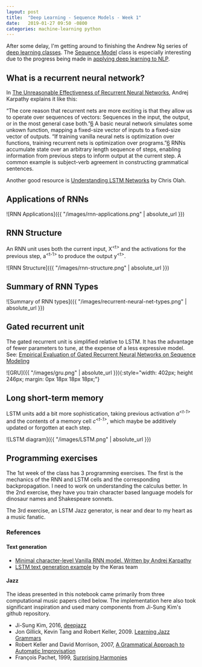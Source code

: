 ```yaml
---
layout: post
title:  "Deep Learning - Sequence Models - Week 1"
date:   2019-01-27 09:50 -0800
categories: machine-learning python
---
```


After some delay, I'm getting around to finishing the Andrew Ng series of [deep learning classes][1]. The [Sequence Model][2] class is especially interesting due to the progress being made in [applying deep learning to NLP][3].

## What is a recurrent neural network?

In [The Unreasonable Effectiveness of Recurrent Neural Networks][6], Andrej Karpathy explains it like this:

“The core reason that recurrent nets are more exciting is that they allow us to operate over sequences of vectors: Sequences in the input, the output, or in the most general case both.”[6] A basic neural network simulates some unkown function, mapping a fixed-size vector of inputs to a fixed-size vector of outputs. “If training vanilla neural nets is optimization over functions, training recurrent nets is optimization over programs.”[6] RNNs accumulate state over an arbitrary length sequence of steps, enabling information from previous steps to inform output at the current step. A common example is subject-verb agreement in constructing grammatical sentences.

Another good resource is [Understanding LSTM Networks][5] by Chris Olah.

## Applications of RNNs

![RNN Applications]({{ "/images/rnn-applications.png" | absolute_url }})

## RNN Structure

An RNN unit uses both the current input, X<sup>&lt;t&gt;</sup> and the activations for the previous step, a<sup>&lt;t-1&gt;</sup> to produce the output y<sup>&lt;t&gt;</sup>.

![RNN Structure]({{ "/images/rnn-structure.png" | absolute_url }})

## Summary of RNN Types

![Summary of RNN types]({{ "/images/recurrent-neural-net-types.png" | absolute_url }})

## Gated recurrent unit

The gated recurrent unit is simplified relative to LSTM. It has the advantage of fewer parameters to tune, at the expense of a less expressive model. See: [Empirical Evaluation of Gated Recurrent Neural Networks on Sequence Modeling][4]

![GRU]({{ "/images/gru.png" | absolute_url }}){:style="width: 402px; height 246px; margin: 0px 18px 18px 18px;"}

## Long short-term memory

LSTM units add a bit more sophistication, taking previous activation *a<sup>&lt;t-1&gt;</sup>* and the contents of a memory cell *c<sup>&lt;t-1&gt;</sup>*, which maybe be additively updated or forgotten at each step.

![LSTM diagram]({{ "/images/LSTM.png" | absolute_url }})


## Programming exercises

The 1st week of the class has 3 programming exercises. The first is the mechanics of the RNN and LSTM cells and the corresponding backpropagation. I need to work on understanding the calculus better. In the 2nd exercise, they have you train character based language models for dinosaur names and Shakespeare sonnets.

The 3rd exercise, an LSTM Jazz generator, is near and dear to my heart as a music fanatic.

### References 

#### Text generation

- [Minimal character-level Vanilla RNN model. Written by Andrej Karpathy][8]
- [LSTM text generation example][7] by the Keras team


#### Jazz

The ideas presented in this notebook came primarily from three computational music papers cited below. The implementation here also took significant inspiration and used many components from Ji-Sung Kim's github repository.

- Ji-Sung Kim, 2016, [deepjazz](https://github.com/jisungk/deepjazz)
- Jon Gillick, Kevin Tang and Robert Keller, 2009. [Learning Jazz Grammars](http://ai.stanford.edu/~kdtang/papers/smc09-jazzgrammar.pdf)
- Robert Keller and David Morrison, 2007, [A Grammatical Approach to Automatic Improvisation](http://smc07.uoa.gr/SMC07%20Proceedings/SMC07%20Paper%2055.pdf)
- François Pachet, 1999, [Surprising Harmonies](http://citeseerx.ist.psu.edu/viewdoc/download?doi=10.1.1.5.7473&rep=rep1&type=pdf)





[1]: https://www.coursera.org/specializations/deep-learning
[2]: https://www.coursera.org/learn/nlp-sequence-models
[3]: ../2018-09-09/nlp-generalization.html
[4]: https://arxiv.org/pdf/1412.3555.pdf
[5]: http://colah.github.io/posts/2015-08-Understanding-LSTMs/
[6]: http://karpathy.github.io/2015/05/21/rnn-effectiveness/
[7]: https://github.com/keras-team/keras/blob/master/examples/lstm_text_generation.py
[8]: https://gist.github.com/karpathy/d4dee566867f8291f086

